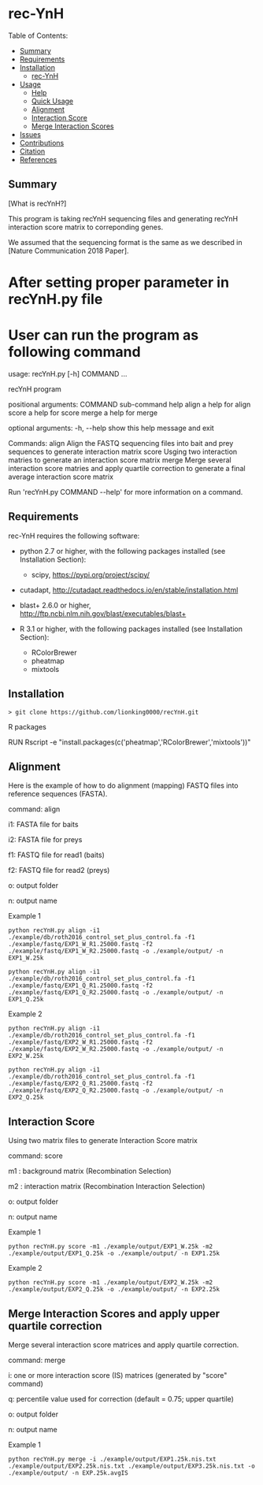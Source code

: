 rec-YnH
==========

Table of Contents:

- [Summary](#summary)
- [Requirements](#requirements)
- [Installation](#installation)
	- [rec-YnH](#vast-tools-1)
- [Usage](#usage)
	- [Help](#help)
	- [Quick Usage](#quick-usage)
	- [Alignment](#align)
	- [Interaction Score](#score)
	- [Merge Interaction Scores](#merge)
- [Issues](#issues)
- [Contributions](#contributions)
- [Citation](#citation)
- [References](#references)
	
Summary
-------
[What is recYnH?]

This program is taking recYnH sequencing files and generating recYnH interaction score matrix to correponding genes.

We assumed that the sequencing format is the same as we described in [Nature Communication 2018 Paper].

# After setting proper parameter in recYnH.py file
# User can run the program as following command

usage: recYnH.py [-h] COMMAND ...

recYnH program

positional arguments:
  COMMAND     sub-command help
    align     a help for align
    score     a help for score
    merge     a help for merge

optional arguments:
  -h, --help  show this help message and exit

Commands:
  align      Align the FASTQ sequencing files into bait and prey sequences to generate interaction matrix
  score      Usging two interaction matries to generate an interaction score matrix
  merge      Merge several interaction score matries and apply quartile correction to generate a final average interaction score matrix

Run 'recYnH.py COMMAND --help' for more information on a command.

Requirements
------------

rec-YnH requires the following software:
 * python 2.7 or higher, with the following packages installed (see Installation Section):
   * scipy, https://pypi.org/project/scipy/
 * cutadapt, http://cutadapt.readthedocs.io/en/stable/installation.html
 * blast+ 2.6.0 or higher, http://ftp.ncbi.nlm.nih.gov/blast/executables/blast+
 
 * R 3.1 or higher, with the following packages installed (see Installation Section):
   * RColorBrewer
   * pheatmap
   * mixtools

Installation
------------

~~~~
> git clone https://github.com/lionking0000/recYnH.git
~~~~

R packages

RUN Rscript -e "install.packages(c('pheatmap','RColorBrewer','mixtools'))"

Alignment
------------

Here is the example of how to do alignment (mapping) FASTQ files into reference sequences (FASTA).

command: align

i1: FASTA file for baits

i2: FASTA file for preys

f1: FASTQ file for read1 (baits)

f2: FASTQ file for read2 (preys)

o: output folder

n: output name

Example 1
~~~~
python recYnH.py align -i1 ./example/db/roth2016_control_set_plus_control.fa -f1 ./example/fastq/EXP1_W_R1.25000.fastq -f2 ./example/fastq/EXP1_W_R2.25000.fastq -o ./example/output/ -n EXP1_W.25k
~~~~
~~~~
python recYnH.py align -i1 ./example/db/roth2016_control_set_plus_control.fa -f1 ./example/fastq/EXP1_Q_R1.25000.fastq -f2 ./example/fastq/EXP1_Q_R2.25000.fastq -o ./example/output/ -n EXP1_Q.25k
~~~~


Example 2
~~~~
python recYnH.py align -i1 ./example/db/roth2016_control_set_plus_control.fa -f1 ./example/fastq/EXP2_W_R1.25000.fastq -f2 ./example/fastq/EXP2_W_R2.25000.fastq -o ./example/output/ -n EXP2_W.25k
~~~~

~~~~
python recYnH.py align -i1 ./example/db/roth2016_control_set_plus_control.fa -f1 ./example/fastq/EXP2_Q_R1.25000.fastq -f2 ./example/fastq/EXP2_Q_R2.25000.fastq -o ./example/output/ -n EXP2_Q.25k
~~~~


Interaction Score 
------------

Using two matrix files to generate Interaction Score matrix

command: score

m1 : background matrix (Recombination Selection)

m2 : interaction matrix (Recombination Interaction Selection)

o: output folder

n: output name


Example 1
~~~~
python recYnH.py score -m1 ./example/output/EXP1_W.25k -m2 ./example/output/EXP1_Q.25k -o ./example/output/ -n EXP1.25k
~~~~


Example 2
~~~~
python recYnH.py score -m1 ./example/output/EXP2_W.25k -m2 ./example/output/EXP2_Q.25k -o ./example/output/ -n EXP2.25k
~~~~


Merge Interaction Scores and apply upper quartile correction
------------

Merge several interaction score matrices and apply quartile correction.

command: merge

i: one or more interaction score (IS) matrices (generated by "score" command)

q: percentile value used for correction (default = 0.75; upper quartile)

o: output folder

n: output name


Example 1
~~~~
python recYnH.py merge -i ./example/output/EXP1.25k.nis.txt ./example/output/EXP2.25k.nis.txt ./example/output/EXP3.25k.nis.txt -o ./example/output/ -n EXP.25k.avgIS
~~~~

